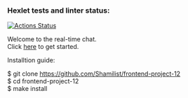 ### Hexlet tests and linter status:
[![Actions Status](https://github.com/Shamilist/frontend-project-12/workflows/hexlet-check/badge.svg)](https://github.com/Shamilist/frontend-project-12/actions)

Welcome to the real-time chat.   
Сlick [here](https://mychat.up.railway.app/) to get started.

Installtion guide:  

$ git clone https://github.com/Shamilist/frontend-project-12     
$ cd frontend-project-12    
$ make install
